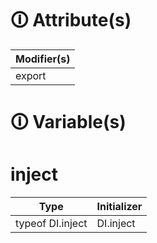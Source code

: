 # &#128712; Attribute(s)

| Modifier(s)                            |
|----------------------------------------|
| export |

# &#128712; Variable(s)

# inject

| Type                        | Initializer                       |
|-----------------------------|-----------------------------------|
| typeof DI.inject | DI.inject |